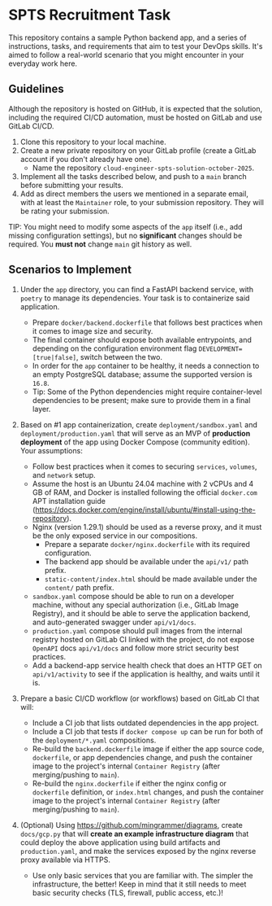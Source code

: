# SPTS Recruitment Task

This repository contains a sample Python backend app, and a series of instructions, tasks, and requirements that aim to test your DevOps skills. It's aimed to follow a real-world scenario that you might encounter in your everyday work here.

## Guidelines

Although the repository is hosted on GitHub, it is expected that the solution, including the required CI/CD automation, must be hosted on GitLab and use GitLab CI/CD.

1. Clone this repository to your local machine.
2. Create a new private repository on your GitLab profile (create a GitLab account if you don't already have one).
   - Name the repository `cloud-engineer-spts-solution-october-2025`.
3. Implement all the tasks described below, and push to a `main` branch before submitting your results.
4. Add as direct members the users we mentioned in a separate email, with at least the `Maintainer` role, to your submission repository. They will be rating your submission.

TIP: You might need to modify some aspects of the `app` itself (i.e., add missing configuration settings), but no **significant** changes should be required. You **must not** change `main` git history as well.

## Scenarios to Implement

1. Under the `app` directory, you can find a FastAPI backend service, with `poetry` to manage its dependencies. Your task is to containerize said application.
   - Prepare `docker/backend.dockerfile` that follows best practices when it comes to image size and security.
   - The final container should expose both available entrypoints, and depending on the configuration environment flag `DEVELOPMENT=[true|false]`, switch between the two.
   - In order for the `app` container to be healthy, it needs a connection to an empty PostgreSQL database; assume the supported version is `16.8`.
   - Tip: Some of the Python dependencies might require container-level dependencies to be present; make sure to provide them in a final layer.

2. Based on #1 app containerization, create `deployment/sandbox.yaml` and `deployment/production.yaml` that will serve as an MVP of **production deployment** of the app using Docker Compose (community edition). Your assumptions:
   - Follow best practices when it comes to securing `services`, `volumes`, and `network` setup.
   - Assume the host is an Ubuntu 24.04 machine with 2 vCPUs and 4 GB of RAM, and Docker is installed following the official `docker.com` APT installation guide (https://docs.docker.com/engine/install/ubuntu/#install-using-the-repository).
   - Nginx (version 1.29.1) should be used as a reverse proxy, and it must be the only exposed service in our compositions.
     - Prepare a separate `docker/nginx.dockerfile` with its required configuration.
     - The backend app should be available under the `api/v1/` path prefix.
     - `static-content/index.html` should be made available under the `content/` path prefix.
   - `sandbox.yaml` compose should be able to run on a developer machine, without any special authorization (i.e., GitLab Image Registry), and it should be able to serve the application backend, and auto-generated swagger under `api/v1/docs`.
   - `production.yaml` compose should pull images from the internal registry hosted on GitLab CI linked with the project, do not expose `OpenAPI` docs `api/v1/docs` and follow more strict security best practices.
   - Add a backend-app service health check that does an HTTP GET on `api/v1/activity` to see if the application is healthy, and waits until it is.

3. Prepare a basic CI/CD workflow (or workflows) based on GitLab CI that will:
   - Include a CI job that lists outdated dependencies in the app project.
   - Include a CI job that tests if `docker compose up` can be run for both of the `deployment/*.yaml` compositions.
   - Re-build the `backend.dockerfile` image if either the app source code, `dockerfile`, or app dependencies change, and push the container image to the project's internal `Container Registry` (after merging/pushing to `main`).
   - Re-build the `nginx.dockerfile` if either the nginx config or `dockerfile` definition, or `index.html` changes, and push the container image to the project's internal `Container Registry` (after merging/pushing to `main`).

4. (Optional) Using <https://github.com/mingrammer/diagrams>, create `docs/gcp.py` that will **create an example infrastructure diagram** that could deploy the above application using build artifacts and `production.yaml`, and make the services exposed by the nginx reverse proxy available via HTTPS.
   - Use only basic services that you are familiar with. The simpler the infrastructure, the better! Keep in mind that it still needs to meet basic security checks (TLS, firewall, public access, etc.)!
